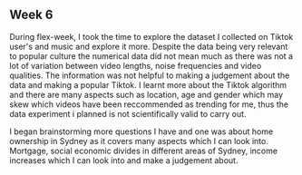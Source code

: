 ## Week 6

During flex-week, I took the time to explore the dataset I collected on Tiktok user's and music and explore it more. Despite the data being very relevant to popular culture the numerical data did not mean much as there was not a lot of variation between video lengths, noise frequencies and video qualities. The information was not helpful to making a judgement about the data and making a popular Tiktok. I learnt more about the Tiktok algorithm and there are many aspects such as location, age and gender which may skew which videos have been reccommended as trending for me, thus the data experiment i planned is not scientifically valid to carry out.

I began brainstorming more questions I have and one was about home ownership in Sydney as it covers many aspects which I can look into. Mortgage, social economic divides in different areas of Sydney, income increases which I can look into and make a judgement about.
